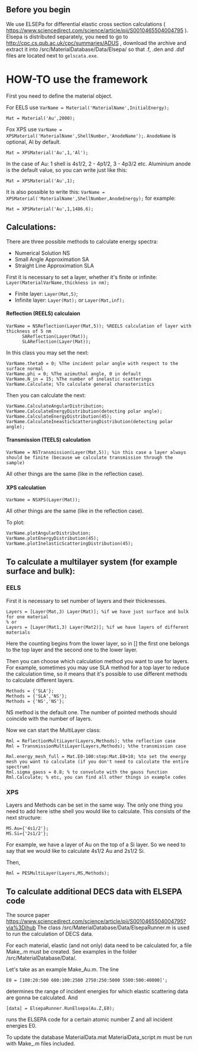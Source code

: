 ## Before you begin

We use ELSEPa for differential elastic cross section calculations ( https://www.sciencedirect.com/science/article/pii/S0010465504004795 ). Elsepa is distributed separately, you need to go to http://cpc.cs.qub.ac.uk/cpc/summaries/ADUS , download the archive and extract it into /src/MaterialDatabase/Data/Elsepa/ so that .f, .den and .dsf files are located next to `gelscata.exe`.

# HOW-TO use the framework

First you need to define the material object. 

For EELS use `VarName = Material('MaterialName',InitialEnergy);`  

	Mat = Material('Au',2000);
	
Fox XPS use `VarName = XPSMaterial('MaterialName',ShellNumber,'AnodeName');`. `AnodeName` is optional, Al by default.

	Mat = XPSMaterial('Au',1,'Al');
  
  
In the case of Au: 1 shell is 4s1/2, 2 - 4p1/2, 3 - 4p3/2 etc.
Aluminium anode is the default value, so you can write just like this:

`Mat = XPSMaterial('Au',1);`

It is also possible to write this: `VarName = XPSMaterial('MaterialName',ShellNumber,AnodeEnergy);` for example: 

`Mat = XPSMaterial('Au',1,1486.6);`

## Calculations:

There are three possible methods to calculate energy spectra:
* Numerical Solution NS
* Small Angle Approximation SA
* Straight Line Approximation SLA

First it is necessary to set a layer, whether it's finite or infinite:
`Layer(MaterialVarName,thickness in nm);`
* Finite layer: `Layer(Mat,5)`;
* Infinite layer: `Layer(Mat);` or `Layer(Mat,inf);`

#### Reflection (REELS) calculaion
```
VarName = NSReflection(Layer(Mat,5)); %REELS calculation of layer with thickness of 5 nm
	  SAReflection(Layer(Mat));
	  SLAReflection(Layer(Mat));
```
In this class you may set the next:
```
VarName.theta0 = 0; %The incident polar angle with respect to the surface normal
VarName.phi = 0; %The azimuthal angle, 0 in default
VarName.N_in = 15; %The number of inelastic scatterings
VarName.Calculate; %To calculate general charasteristics
```

Then you can calculate the next:
```
VarName.CalculateAngularDistribution;
VarName.CalculateEnergyDistribution(detecting polar angle);
VarName.CalculateEnergyDistribution(45);
VarName.CalculateIneasticScatteringDistribution(detecting polar angle);
```

#### Transmission (TEELS) calculation
```
VarName = NSTransmission(Layer(Mat,5)); %in this case a layer always should be finite (because we calculate transmission through the sample)
```
All other things are the same (like in the reflection case).

#### XPS calculation
```
VarName = NSXPS(Layer(Mat));
````
   All other things are the same (like in the reflection case).

To plot:
```
VarName.plotAngularDistribution;
VarName.plotEnergyDistribution(45);
VarName.plotInelasticScatteringDistribution(45);
```


## To calculate a multilayer system (for example surface and bulk):
### EELS

First it is necessary to set number of layers and their thicknesses.
```
Layers = [Layer(Mat,3) Layer(Mat)]; %if we have just surface and bulk for one material
% or
Layers = [Layer(Mat1,3) Layer(Mat2)]; %if we have layers of different materials
````

Here the counting begins from the lower layer, so in [] the first one belongs to the top layer and the second one to the lower layer.

Then you can choose which calculation method you want to use for layers. For example, sometimes you may use SLA method for a top layer to reduce the calculation time, so it means that it's possible to use different methods to calculate different layers.
```
Methods = {'SLA'};
Methods = {'SLA','NS'};
Methods = {'NS','NS'};
```
	
NS method is the default one. The number of pointed methods should coincide with the number of layers.

Now we can start the MultiLayer class:
```
Rml = ReflectionMultiLayer(Layers,Methods); %the reflection case
Rml = TransmissionMultiLayer(Layers,Methods); %the transmission case

Rml.energy_mesh_full = Mat.E0-100:step:Mat.E0+10; %to set the energy mesh you want to calculate (if you don't need to calculate the entire spectrum)
Rml.sigma_gauss = 0.8; % to convolute with the gauss function
Rml.Calculate; % etc, you can find all other things in example codes
```

### XPS
	
Layers and Methods can be set in the same way. The only one thing you need to add here isthe shell you would like to calculate. This consists of the next structure:
```
MS.Au={'4s1/2'};
MS.Si={'2s1/2'};
```
For example, we have a layer of Au on the top of a Si layer. So we need to say that we would like to calculate 4s1/2 Au and 2s1/2 Si.

Then,
```
Rml = PESMultiLayer(Layers,MS,Methods);
```
## To calculate additional DECS data with ELSEPA code

The source paper https://www.sciencedirect.com/science/article/pii/S0010465504004795?via%3Dihub
The class /src/MaterialDatabase/Data/ElsepaRunner.m is used to run the calculation of DECS data.

For each material, elastic (and not only) data need to be calculated for, a file Make_<nameofmaterial>.m must be created.
See examples in the folder /src/MaterialDatabase/Data/.
	
Let's take as an example Make_Au.m.
The line 
```
E0 = [100:20:500 600:100:2500 2750:250:5000 5500:500:40000]';
```
determines the range of incident energies for which elastic scattering data are gonna be calculated.
And
```
[data] = ElsepaRunner.RunElsepa(Au.Z,E0);
```
runs the ELSEPA code for a certain atomic number Z and all incident energies E0.

To update the database MaterialData.mat MaterialData_script.m must be run with Make_<nameofmaterial>.m files included.
